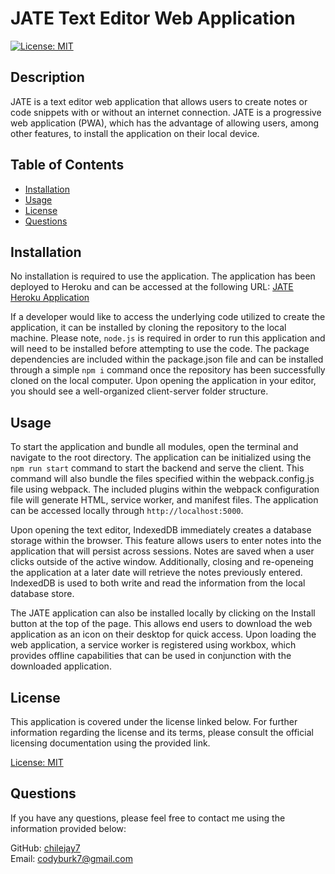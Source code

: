 # JATE Text Editor Web Application
[![License: MIT](https://img.shields.io/badge/License-MIT-blue.svg)](https://opensource.org/licenses/MIT)

## Description
JATE is a text editor web application that allows users to create notes or code snippets with or without an internet connection. JATE is a progressive web application (PWA), which has the advantage of allowing users, among other features, to install the application on their local device. 

## Table of Contents

- [Installation](#installation)  
- [Usage](#usage)  
- [License](#license)
- [Questions](#questions)  

## Installation
No installation is required to use the application.  The application has been deployed to Heroku and can be accessed at the following URL: [JATE Heroku Application](https://jate-text-note-taker-10b2e09c48a4.herokuapp.com/)

If a developer would like to access the underlying code utilized to create the application, it can be installed by cloning the repository to the local machine.  Please note, `node.js` is required in order to run this application and will need to be installed before attempting to use the code.  The package dependencies are included within the package.json file and can be installed through a simple `npm i` command once the repository has been successfully cloned on the local computer.  Upon opening the application in your editor, you should see a well-organized client-server folder structure.

## Usage
To start the application and bundle all modules, open the terminal and navigate to the root directory.  The application can be initialized using the `npm run start` command to start the backend and serve the client.  This command will also bundle the files specified within the webpack.config.js file using webpack.  The included plugins within the webpack configuration file will generate HTML, service worker, and manifest files. The application can be accessed locally through `http://localhost:5000`.

Upon opening the text editor, IndexedDB immediately creates a database storage within the browser.  This feature allows users to enter notes into the application that will persist across sessions.  Notes are saved when a user clicks outside of the active window.  Additionally, closing and re-openeing the application at a later date will retrieve the notes previously entered.  IndexedDB is used to both write and read the information from the local database store.

The JATE application can also be installed locally by clicking on the Install button at the top of the page.  This allows end users to download the web application as an icon on their desktop for quick access.  Upon loading the web application, a service worker is registered using workbox, which provides offline capabilities that can be used in conjunction with the downloaded application.

## License

This application is covered under the license linked below.  For further information regarding the license and its terms, please consult the official licensing documentation using the provided link.

[License: MIT](https://opensource.org/licenses/MIT)

## Questions

If you have any questions, please feel free to contact me using the information provided below:  
  
GitHub: [chilejay7](https://github.com/chilejay7?tab=repositories)  
Email: codyburk7@gmail.com
